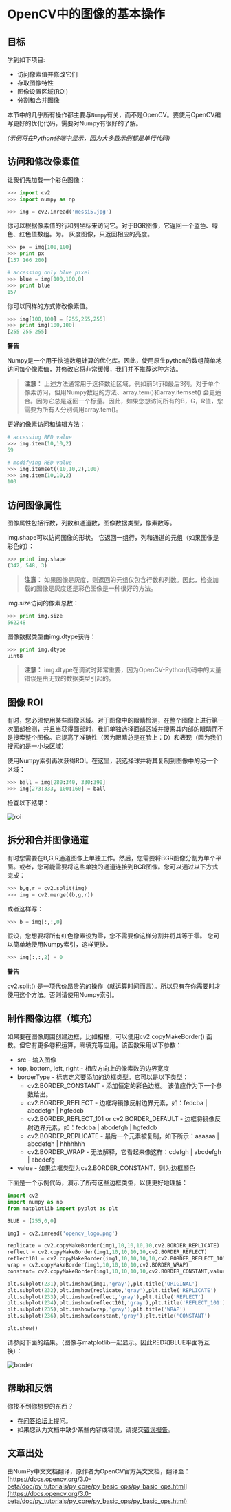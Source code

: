 <meta name="keywords" content="OpenCV,OpenCV使用numpy操作图像" />

# OpenCV中的图像的基本操作

## 目标

学到如下项目:

- 访问像素值并修改它们
- 存取图像特性
- 图像设置区域(ROI)
- 分割和合并图像

本节中的几乎所有操作都主要与``Numpy``有关，而不是OpenCV。要使用OpenCV编写更好的优化代码，需要对Numpy有很好的了解。

*(示例将在Python终端中显示，因为大多数示例都是单行代码)*

## 访问和修改像素值

让我们先加载一个彩色图像：

```python
>>> import cv2
>>> import numpy as np

>>> img = cv2.imread('messi5.jpg')
```

你可以根据像素值的行和列坐标来访问它。对于BGR图像，它返回一个蓝色、绿色、红色值数组。为。
灰度图像，只返回相应的亮度。

```python
>>> px = img[100,100]
>>> print px
[157 166 200]

# accessing only blue pixel
>>> blue = img[100,100,0]
>>> print blue
157
```

你可以同样的方式修改像素值。

```python
>>> img[100,100] = [255,255,255]
>>> print img[100,100]
[255 255 255]
```

<div class="warning-warp">
<b>警告</b>

<p>Numpy是一个用于快速数组计算的优化库。因此，使用原生python的数组简单地访问每个像素值，并修改它将非常缓慢，我们并不推荐这种方法。</p>
</div>

> **注意：** 上述方法通常用于选择数组区域，例如前5行和最后3列。对于单个像素访问，但用Numpy数组的方法、array.tem()和array.itemset() 会更适合。因为它总是返回一个标量。因此，如果您想访问所有的B，G，R值，您需要为所有人分别调用array.tem()。

更好的像素访问和编辑方法：

```python
# accessing RED value
>>> img.item(10,10,2)
59

# modifying RED value
>>> img.itemset((10,10,2),100)
>>> img.item(10,10,2)
100
```

## 访问图像属性

图像属性包括行数，列数和通道数，图像数据类型，像素数等。

img.shape可以访问图像的形状。 它返回一组行，列和通道的元组（如果图像是彩色的）：

```python
>>> print img.shape
(342, 548, 3)
```

> **注意：** 如果图像是灰度，则返回的元组仅包含行数和列数。因此，检查加载的图像是灰度还是彩色图像是一种很好的方法。

img.size访问的像素总数：

```python
>>> print img.size
562248
```

图像数据类型由img.dtype获得：

```python
>>> print img.dtype
uint8
```

> **注意：** img.dtype在调试时非常重要，因为OpenCV-Python代码中的大量错误是由无效的数据类型引起的。

## 图像 ROI

有时，您必须使用某些图像区域。对于图像中的眼睛检测，在整个图像上进行第一次面部检测，并且当获得面部时，我们单独选择面部区域并搜索其内部的眼睛而不是搜索整个图像。它提高了准确性（因为眼睛总是在脸上：D）和表现（因为我们搜索的是一小块区域）

使用Numpy索引再次获得ROI。在这里，我选择球并将其复制到图像中的另一个区域：

```python
>>> ball = img[280:340, 330:390]
>>> img[273:333, 100:160] = ball
```

检查以下结果：

![roi](/static/images/roi.jpg)

## 拆分和合并图像通道

有时您需要在B,G,R通道图像上单独工作。然后，您需要将BGR图像分割为单个平面。或者，您可能需要将这些单独的通道连接到BGR图像。您可以通过以下方式完成：

```python
>>> b,g,r = cv2.split(img)
>>> img = cv2.merge((b,g,r))
```

或者这样写：

```python
>>> b = img[:,:,0]
```

假设，您想要将所有红色像素设为零，您不需要像这样分割并将其等于零。 您可以简单地使用Numpy索引，这样更快。

```python
>>> img[:,:,2] = 0
```

<div class="warning-warp">
<b>警告</b>

<p>cv2.split() 是一项代价昂贵的的操作（就运算时间而言）。所以只有在你需要时才使用这个方法。否则请使用Numpy索引。</p>
</div>

## 制作图像边框（填充）

如果要在图像周围创建边框，比如相框，可以使用cv2.copyMakeBorder() 函数。但它有更多卷积运算，零填充等应用。该函数采用以下参数：

- src - 输入图像
- top, bottom, left, right - 相应方向上的像素数的边界宽度
- borderType - 标志定义要添加的边框类型。它可以是以下类型：
    - cv2.BORDER_CONSTANT - 添加恒定的彩色边框。 该值应作为下一个参数给出。
    - cv2.BORDER_REFLECT - 边框将镜像反射边界元素，如：fedcba | abcdefgh | hgfedcb
    - cv2.BORDER_REFLECT_101 or cv2.BORDER_DEFAULT - 边框将镜像反射边界元素，如：fedcba | abcdefgh | hgfedcb
    - cv2.BORDER_REPLICATE - 最后一个元素被复制，如下所示：aaaaaa | abcdefgh | hhhhhhh
    - cv2.BORDER_WRAP - 无法解释，它看起来像这样：cdefgh | abcdefgh | abcdefg
- value - 如果边框类型为cv2.BORDER_CONSTANT，则为边框颜色

下面是一个示例代码，演示了所有这些边框类型，以便更好地理解：

```python
import cv2
import numpy as np
from matplotlib import pyplot as plt

BLUE = [255,0,0]

img1 = cv2.imread('opencv_logo.png')

replicate = cv2.copyMakeBorder(img1,10,10,10,10,cv2.BORDER_REPLICATE)
reflect = cv2.copyMakeBorder(img1,10,10,10,10,cv2.BORDER_REFLECT)
reflect101 = cv2.copyMakeBorder(img1,10,10,10,10,cv2.BORDER_REFLECT_101)
wrap = cv2.copyMakeBorder(img1,10,10,10,10,cv2.BORDER_WRAP)
constant= cv2.copyMakeBorder(img1,10,10,10,10,cv2.BORDER_CONSTANT,value=BLUE)

plt.subplot(231),plt.imshow(img1,'gray'),plt.title('ORIGINAL')
plt.subplot(232),plt.imshow(replicate,'gray'),plt.title('REPLICATE')
plt.subplot(233),plt.imshow(reflect,'gray'),plt.title('REFLECT')
plt.subplot(234),plt.imshow(reflect101,'gray'),plt.title('REFLECT_101')
plt.subplot(235),plt.imshow(wrap,'gray'),plt.title('WRAP')
plt.subplot(236),plt.imshow(constant,'gray'),plt.title('CONSTANT')

plt.show()
```

请参阅下面的结果。（图像与matplotlib一起显示。因此RED和BLUE平面将互换）：

![border](/static/images/border.jpg)

## 帮助和反馈

你找不到你想要的东西？
- 在[问答论坛](http://answers.opencv.org/)上提问。
- 如果您认为文档中缺少某些内容或错误，请提交[错误报告](http://code.opencv.org/)。

## 文章出处

由NumPy中文文档翻译，原作者为OpenCV官方英文文档，翻译至：[https://docs.opencv.org/3.0-beta/doc/py_tutorials/py_core/py_basic_ops/py_basic_ops.html](https://docs.opencv.org/3.0-beta/doc/py_tutorials/py_core/py_basic_ops/py_basic_ops.html)